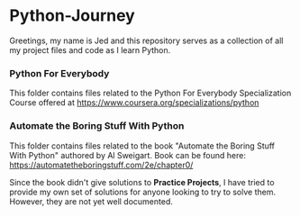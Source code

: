 # Python-Journey

Greetings, my name is Jed and this repository serves as a collection of all my project files and code as I learn Python.

### Python For Everybody

This folder contains files related to the Python For Everybody Specialization Course offered at https://www.coursera.org/specializations/python 

### Automate the Boring Stuff With Python

This folder contains files related to the book "Automate the Boring Stuff With Python" authored by Al Sweigart. Book can be found here: https://automatetheboringstuff.com/2e/chapter0/

Since the book didn't give solutions to **Practice Projects**, I have tried to provide my own set of solutions for anyone looking to try to solve them. However, they are not yet well documented.
